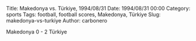 Title: Makedonya vs. Türkiye, 1994/08/31
Date: 1994/08/31 00:00
Category: sports
Tags: football, football scores, Makedonya, Türkiye
Slug: makedonya-vs-turkiye
Author: carbonero


Makedonya 0 - 2 Türkiye
